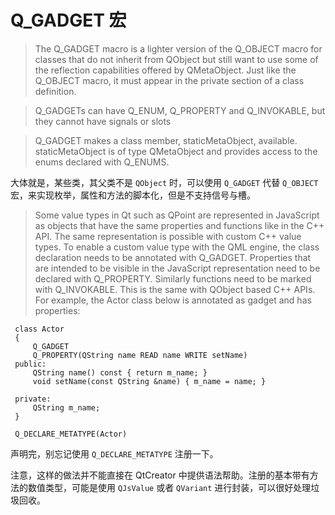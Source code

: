 # Q_GADGET 宏

> The Q_GADGET macro is a lighter version of the Q_OBJECT macro for classes that do not inherit from QObject but still want to use some of the reflection capabilities offered by QMetaObject. Just like the Q_OBJECT macro, it must appear in the private section of a class definition.

> Q_GADGETs can have Q_ENUM, Q_PROPERTY and Q_INVOKABLE, but they cannot have signals or slots

> Q_GADGET makes a class member, staticMetaObject, available. staticMetaObject is of type QMetaObject and provides access to the enums declared with Q_ENUMS.

大体就是，某些类，其父类不是 `QObject` 时，可以使用 `Q_GADGET` 代替 `Q_OBJECT` 宏，来实现枚举，属性和方法的脚本化，但是不支持信号与槽。

> Some value types in Qt such as QPoint are represented in JavaScript as objects that have the same properties and functions like in the C++ API. The same representation is possible with custom C++ value types. To enable a custom value type with the QML engine, the class declaration needs to be annotated with Q_GADGET. Properties that are intended to be visible in the JavaScript representation need to be declared with Q_PROPERTY. Similarly functions need to be marked with Q_INVOKABLE. This is the same with QObject based C++ APIs. For example, the Actor class below is annotated as gadget and has properties:

```
 class Actor
 {
     Q_GADGET
     Q_PROPERTY(QString name READ name WRITE setName)
 public:
     QString name() const { return m_name; }
     void setName(const QString &name) { m_name = name; }

 private:
     QString m_name;
 }

 Q_DECLARE_METATYPE(Actor)
```

声明完，别忘记使用 `Q_DECLARE_METATYPE` 注册一下。

注意，这样的做法并不能直接在 QtCreator 中提供语法帮助。注册的基本带有方法的数值类型，可能是使用 `QJsValue` 或者 `QVariant` 进行封装，可以很好处理垃圾回收。